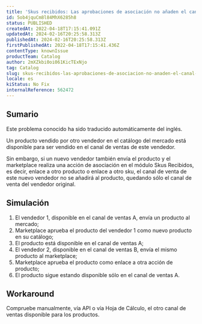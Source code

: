 ```yaml
---
title: 'Skus recibidos: Las aprobaciones de asociación no añaden el canal de ventas disponible del vendedor en el producto cuando el sku es vendido por más de 1 vendedor.'
id: 5ob4jquCm8l84MhX6285h8
status: PUBLISHED
createdAt: 2022-04-18T17:15:41.091Z
updatedAt: 2024-02-16T20:25:58.313Z
publishedAt: 2024-02-16T20:25:58.313Z
firstPublishedAt: 2022-04-18T17:15:41.436Z
contentType: knownIssue
productTeam: Catalog
author: 2mXZkbi0oi061KicTExNjo
tag: Catalog
slug: skus-recibidos-las-aprobaciones-de-asociacion-no-anaden-el-canal-de-ventas-disponible-del-vendedor-en-el-producto-cuando-el-sku-es-vendido-por-mas-de-1-vendedor
locale: es
kiStatus: No Fix
internalReference: 562472
---
```


## Sumario

<div class="alert alert-info">
  <p>Este problema conocido ha sido traducido automáticamente del inglés.</p>
</div>


Un producto vendido por otro vendedor en el catálogo del mercado está disponible para ser vendido en el canal de ventas de este vendedor.

Sin embargo, si un nuevo vendedor también envía el producto y el marketplace realiza una acción de asociación en el módulo Skus Recibidos, es decir, enlace a otro producto o enlace a otro sku, el canal de venta de este nuevo vendedor no se añadirá al producto, quedando sólo el canal de venta del vendedor original.


##

## Simulación



1. El vendedor 1, disponible en el canal de ventas A, envía un producto al mercado;
2. Marketplace aprueba el producto del vendedor 1 como nuevo producto en su catálogo;
3. El producto está disponible en el canal de ventas A;
4. El vendedor 2, disponible en el canal de ventas B, envía el mismo producto al marketplace;
5. Marketplace aprueba el producto como enlace a otra acción de producto;
6. El producto sigue estando disponible sólo en el canal de ventas A.



## Workaround


Compruebe manualmente, vía API o vía Hoja de Cálculo, el otro canal de ventas disponible para los productos.





